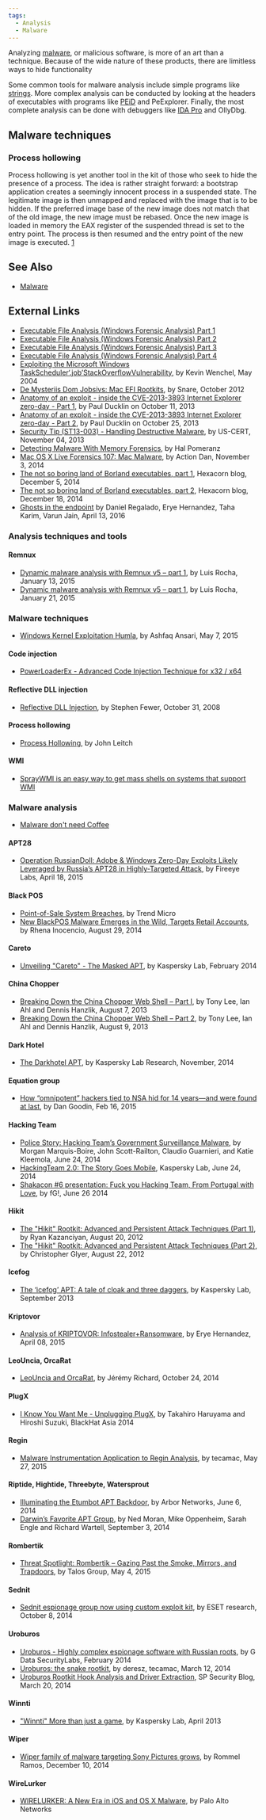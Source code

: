 ```yaml
---
tags:
  - Analysis
  - Malware
---
```

Analyzing [malware](malware.md), or malicious software, is more of an art than
a technique. Because of the wide nature of these products, there are limitless
ways to hide functionality

Some common tools for malware analysis include simple programs like
[strings](strings.md). More complex analysis can be conducted by looking at the
headers of executables with programs like [PEiD](peid.md) and PeExplorer.
Finally, the most complete analysis can be done with debuggers like
[IDA Pro](ida_pro.md) and OllyDbg.

## Malware techniques

### Process hollowing

Process hollowing is yet another tool in the kit of those who seek to
hide the presence of a process. The idea is rather straight forward: a
bootstrap application creates a seemingly innocent process in a
suspended state. The legitimate image is then unmapped and replaced with
the image that is to be hidden. If the preferred image base of the new
image does not match that of the old image, the new image must be
rebased. Once the new image is loaded in memory the EAX register of the
suspended thread is set to the entry point. The process is then resumed
and the entry point of the new image is executed.
[1](http://www.autosectools.com/Process-Hollowing.pdf)

## See Also

* [Malware](malware.md)

## External Links

* [Executable File Analysis (Windows Forensic Analysis) Part 1](http://what-when-how.com/windows-forensic-analysis/executable-file-analysis-windows-forensic-analysis-part-1/)
* [Executable File Analysis (Windows Forensic Analysis) Part 2](http://what-when-how.com/windows-forensic-analysis/executable-file-analysis-windows-forensic-analysis-part-2/)
* [Executable File Analysis (Windows Forensic Analysis) Part 3](http://what-when-how.com/windows-forensic-analysis/executable-file-analysis-windows-forensic-analysis-part-3/)
* [Executable File Analysis (Windows Forensic Analysis) Part 4](http://what-when-how.com/windows-forensic-analysis/executable-file-analysis-windows-forensic-analysis-part-4/)
* [Exploiting the Microsoft Windows TaskScheduler‘.job’StackOverflowVulnerability](https://www.giac.org/paper/gcih/641/exploiting-microsoftwindows-task-scheduler-job-stack-overflow-vulnerability/104732),
  by Kevin Wenchel, May 2004
* [De Mysteriis Dom Jobsivs: Mac EFI Rootkits](https://papers.put.as/papers/macosx/2012/De_Mysteriis_Dom_Jobsivs_Ruxcon.pdf),
  by Snare, October 2012
* [Anatomy of an exploit - inside the CVE-2013-3893 Internet Explorer zero-day - Part 1](https://nakedsecurity.sophos.com/2013/10/11/anatomy-of-an-exploit-ie-zero-day-part-1/),
  by Paul Ducklin on October 11, 2013
* [Anatomy of an exploit - inside the CVE-2013-3893 Internet Explorer zero-day - Part 2](https://nakedsecurity.sophos.com/2013/10/25/anatomy-of-an-exploit-inside-the-cve-2013-3893-internet-explorer-zero-day-part-2/),
  by Paul Ducklin on October 25, 2013
* [Security Tip (ST13-003) - Handling Destructive Malware](https://www.cisa.gov/uscert/ncas/tips/ST13-003),
  by US-CERT, November 04, 2013
* [Detecting Malware With Memory Forensics](http://www.deer-run.com/~hal/Detect_Malware_w_Memory_Forensics.pdf),
  by Hal Pomeranz
* [Mac OS X Live Forensics 107: Mac Malware](http://lockboxx.blogspot.com/2014/11/mac-os-x-live-forensics-107-mac-malware.html?m=1),
  by Action Dan, November 3, 2014
* [The not so boring land of Borland executables, part 1](http://www.hexacorn.com/blog/2014/12/05/the-not-so-boring-land-of-borland-executables-part-1/),
  Hexacorn blog, December 5, 2014
* [The not so boring land of Borland executables, part 2](http://www.hexacorn.com/blog/2014/12/18/the-not-so-boring-land-of-borland-executables-part-2/),
  Hexacorn blog, December 18, 2014
* [Ghosts in the endpoint](https://www.trellix.com/en-us/about/newsroom/stories/research.html)
  by Daniel Regalado, Erye Hernandez, Taha Karim, Varun Jain, April 13,
  2016

### Analysis techniques and tools

#### Remnux

* [Dynamic malware analysis with Remnux v5 – part 1](https://countuponsecurity.com/2015/01/13/dynamic-malware-analysis-with-remnux-v5-part-1/),
  by Luis Rocha, January 13, 2015
* [Dynamic malware analysis with Remnux v5 – part 1](https://countuponsecurity.com/2015/01/21/dynamic-malware-analysis-with-remnux-v5-part-2/),
  by Luis Rocha, January 21, 2015

### Malware techniques

* [Windows Kernel Exploitation Humla](https://blog.null.community/windows-kernel-exploitation-hacksys-extreme-vulnerable-driver/),
  by Ashfaq Ansari, May 7, 2015

#### Code injection

* [PowerLoaderEx - Advanced Code Injection Technique for x32 / x64](https://github.com/BreakingMalware/PowerLoaderEx)

#### Reflective DLL injection

* [Reflective DLL Injection](http://www.harmonysecurity.com/files/HS-P005_ReflectiveDllInjection.pdf),
  by Stephen Fewer, October 31, 2008

#### Process hollowing

* [Process Hollowing](http://www.autosectools.com/Process-Hollowing.pdf),
  by John Leitch

#### WMI

* [SprayWMI is an easy way to get mass shells on systems that support WMI](https://github.com/trustedsec/spraywmi)

### Malware analysis

* [Malware don't need Coffee](https://malware.dontneedcoffee.com/index.html)

#### APT28

* [Operation RussianDoll: Adobe & Windows Zero-Day Exploits Likely Leveraged by Russia’s APT28 in Highly-Targeted Attack](https://www.mandiant.com/resources/blog/probable-apt28-useo),
  by Fireeye Labs, April 18, 2015

#### Black POS

* [Point-of-Sale System Breaches](https://www.trendmicro.com/de_de/business.html),
  by Trend Micro
* [New BlackPOS Malware Emerges in the Wild, Targets Retail Accounts](https://www.trendmicro.com/en_us/research.html),
  by Rhena Inocencio, August 29, 2014

#### Careto

* [Unveiling "Careto" - The Masked APT](https://media.kasperskycontenthub.com/wp-content/uploads/sites/43/2018/03/20133638/unveilingthemask_v1.0.pdf),
  by Kaspersky Lab, February 2014

#### China Chopper

* [Breaking Down the China Chopper Web Shell – Part I](https://www.mandiant.com/resources/blog/breaking-down-china-chopper-web-shell-part-i),
  by Tony Lee, Ian Ahl and Dennis Hanzlik, August 7, 2013
* [Breaking Down the China Chopper Web Shell – Part 2](https://www.mandiant.com/resources/blog/breaking-down-the-china-chopper-web-shell-part-ii),
  by Tony Lee, Ian Ahl and Dennis Hanzlik, August 9, 2013

#### Dark Hotel

* [The Darkhotel APT](https://securelist.com/the-darkhotel-apt/66779/),
  by Kaspersky Lab Research, November, 2014

#### Equation group

* [How “omnipotent” hackers tied to NSA hid for 14 years—and were found at last](https://arstechnica.com/information-technology/2015/02/how-omnipotent-hackers-tied-to-the-nsa-hid-for-14-years-and-were-found-at-last/),
  by Dan Goodin, Feb 16, 2015

#### Hacking Team

* [Police Story: Hacking Team’s Government Surveillance Malware](https://citizenlab.ca/2014/06/backdoor-hacking-teams-tradecraft-android-implant/),
  by Morgan Marquis-Boire, John Scott-Railton, Claudio Guarnieri, and
  Katie Kleemola, June 24, 2014
* [HackingTeam 2.0: The Story Goes Mobile](https://securelist.com),
  Kaspersky Lab, June 24, 2014
* [Shakacon \#6 presentation: Fuck you Hacking Team, From Portugal with Love](https://reverse.put.as/2014/06/26/shakacon-6-presentation-fuck-you-hacking-team-from-portugal-with-love/),
  by fG!, June 26 2014

#### Hikit

* [The "Hikit" Rootkit: Advanced and Persistent Attack Techniques (Part 1)](https://www.mandiant.com/resources/blog),
  by Ryan Kazanciyan, August 20, 2012
* [The "Hikit" Rootkit: Advanced and Persistent Attack Techniques (Part 2)](https://www.mandiant.com/resources/blog),
  by Christopher Glyer, August 22, 2012

#### Icefog

* [The ‘icefog’ APT: A tale of cloak and three daggers](https://media.kasperskycontenthub.com/wp-content/uploads/sites/43/2018/03/20133739/icefog.pdf),
  by Kaspersky Lab, September 2013

#### Kriptovor

* [Analysis of KRIPTOVOR: Infostealer+Ransomware](https://www.trellix.com/en-us/about/newsroom/stories/research.html),
  by Erye Hernandez, April 08, 2015

#### LeoUncia, OrcaRat

* [LeoUncia and OrcaRat](https://www.cyber.airbus.com/leouncia-and-orcarat/),
  by Jérémy Richard, October 24, 2014

#### PlugX

* [I Know You Want Me - Unplugging PlugX](https://www.blackhat.com/docs/asia-14/materials/Haruyama/Asia-14-Haruyama-I-Know-You-Want-Me-Unplugging-PlugX.pdf),
  by Takahiro Haruyama and Hiroshi Suzuki, BlackHat Asia 2014

#### Regin

* [Malware Instrumentation Application to Regin Analysis](http://artemonsecurity.com/regin_analysis.pdf),
  by tecamac, May 27, 2015

#### Riptide, Hightide, Threebyte, Watersprout

* [Illuminating the Etumbot APT Backdoor](https://www.netscout.com/arbor-ddos),
  by Arbor Networks, June 6, 2014
* [Darwin’s Favorite APT Group](https://www.mandiant.com/resources/blog/darwins-favorite-apt-group-2),
  by Ned Moran, Mike Oppenheim, Sarah Engle and Richard Wartell,
  September 3, 2014

#### Rombertik

* [Threat Spotlight: Rombertik – Gazing Past the Smoke, Mirrors, and Trapdoors](https://blogs.cisco.com/security/talos/rombertik), by Talos
  Group, May 4, 2015

#### Sednit

* [Sednit espionage group now using custom exploit kit](http://www.welivesecurity.com/2014/10/08/sednit-espionage-group-now-using-custom-exploit-kit/),
  by ESET research, October 8, 2014

#### Uroburos

* [Uroburos - Highly complex espionage software with Russian roots](https://public.gdatasoftware.com/Web/Content/INT/Blog/2014/02_2014/documents/GData_Uroburos_RedPaper_EN_v1.pdf),
  by G Data SecurityLabs, February 2014
* [Uroburos: the snake rootkit](http://artemonsecurity.com/uroburos.pdf),
  by deresz, tecamac, March 12, 2014
* [Uroburos Rootkit Hook Analysis and Driver Extraction](http://spresec.blogspot.com/2014/03/uroburos-rootkit-hook-analysis-and.html?m=1),
  SP Security Blog, March 20, 2014

#### Winnti

* ["Winnti" More than just a game](https://media.kasperskycontenthub.com/wp-content/uploads/sites/43/2018/03/20134508/winnti-more-than-just-a-game-130410.pdf),
  by Kaspersky Lab, April 2013

#### Wiper

* [Wiper family of malware targeting Sony Pictures grows](http://blog.cyren.com/articles/wiper-family-of-malware-grows.html),
  by Rommel Ramos, December 10, 2014

#### WireLurker

* [WIRELURKER: A New Era in iOS and OS X Malware](https://www.paloaltonetworks.com/content/dam/pan/en_US/assets/pdf/reports/Unit_42/unit42-wirelurker.pdf),
  by Palo Alto Networks
